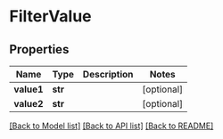 # FilterValue

## Properties
Name | Type | Description | Notes
------------ | ------------- | ------------- | -------------
**value1** | **str** |  | [optional] 
**value2** | **str** |  | [optional] 

[[Back to Model list]](../README.md#documentation-for-models) [[Back to API list]](../README.md#documentation-for-api-endpoints) [[Back to README]](../README.md)

